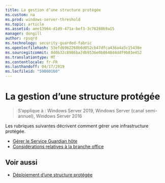 ```yaml
---
title: La gestion d’une structure protégée
ms.custom: na
ms.prod: windows-server-threshold
ms.topic: article
ms.assetid: aee13964-d1d9-471a-bef3-3c76280b9a15
manager: dongill
author: rpsqrd
ms.technology: security-guarded-fabric
ms.openlocfilehash: 53efd6962260b6d052cb47dfca436a4a5c15438e
ms.sourcegitcommit: 0d0b32c8986ba7db9536e0b8648d4ddf9b03e452
ms.translationtype: MT
ms.contentlocale: fr-FR
ms.lasthandoff: 04/17/2019
ms.locfileid: "59860160"
---
```

# <a name="managing-a-guarded-fabric"></a>La gestion d’une structure protégée

> S’applique à : Windows Server 2019, Windows Server (canal semi-annuel), Windows Server 2016

Les rubriques suivantes décrivent comment gérer une infrastructure protégée.

- [Gérer le Service Guardian hôte](guarded-fabric-manage-hgs.md)
- [Considérations relatives à la branche office](guarded-fabric-manage-branch-office.md)

## <a name="see-also"></a>Voir aussi

- [Déploiement d’une structure protégée](guarded-fabric-deploying-hgs-overview.md)